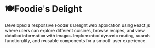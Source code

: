 # 🍽️Foodie's Delight

Developed a responsive Foodie's Delight web application using React.js where users can explore different cuisines, browse recipes, and view detailed information with images. Implemented dynamic routing, search functionality, and reusable components for a smooth user experience.
